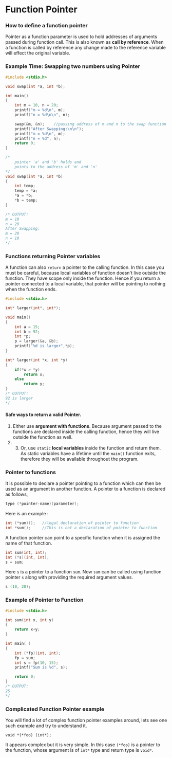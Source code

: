# Function Pointer

### How to define a function pointer

Pointer as a function parameter is used to hold addresses of arguments passed during function call. This is also known as **call by reference**. When a function is called by reference any change made to the reference variable will effect the original variable.

### Example Time: Swapping two numbers using Pointer

```c
#include <stdio.h>

void swap(int *a, int *b);

int main()
{
    int m = 10, n = 20;
    printf("m = %d\n", m);
    printf("n = %d\n\n", n);

    swap(&m, &n);    //passing address of m and n to the swap function
    printf("After Swapping:\n\n");
    printf("m = %d\n", m);
    printf("n = %d", n);
    return 0;
}

/*
    pointer 'a' and 'b' holds and 
    points to the address of 'm' and 'n'
*/
void swap(int *a, int *b) 
{
    int temp;
    temp = *a;
    *a = *b;
    *b = temp;
}

/* OUTPUT:
m = 10
n = 20
After Swapping:
m = 20
n = 10
*/
```

### Functions returning Pointer variables

A function can also `return` a pointer to the calling function. In this case you must be careful, because local variables of function doesn't live outside the function. They have scope only inside the function. Hence if you return a pointer connected to a local variable, that pointer will be pointing to nothing when the function ends.

```c
#include <stdio.h>

int* larger(int*, int*);

void main()
{
    int a = 15;
    int b = 92;
    int *p;
    p = larger(&a, &b);
    printf("%d is larger",*p);
}

int* larger(int *x, int *y)
{
    if(*x > *y)
        return x;
    else
        return y;
}
/* OUTPUT:
92 is larger
*/
```

#### Safe ways to return a valid Pointer.

1. Either use **argument with functions**. Because argument passed to the functions are declared inside the calling function, hence they will live outside the function as well.
2. 3. Or, use `static` **local variables** inside the function and return them. As static variables have a lifetime until the `main()` function exits, therefore they will be available throughout the program.

### Pointer to functions

It is possible to declare a pointer pointing to a function which can then be used as an argument in another function. A pointer to a function is declared as follows,

```c
type (*pointer-name)(parameter);
```

Here is an example :

```c
int (*sum)();   //legal declaration of pointer to function
int *sum();     //This is not a declaration of pointer to function
```

A function pointer can point to a specific function when it is assigned the name of that function.

```c
int sum(int, int);
int (*s)(int, int);
s = sum;
```

Here `s` is a pointer to a function `sum`. Now `sum` can be called using function pointer `s` along with providing the required argument values.

```c
s (10, 20);
```

### Example of Pointer to Function

```c
#include <stdio.h>

int sum(int x, int y)
{
    return x+y;
}

int main( )
{
    int (*fp)(int, int);
    fp = sum;
    int s = fp(10, 15);
    printf("Sum is %d", s);

    return 0;
}
/* OUTPUT:
25
*/

```

 

### Complicated Function Pointer example

You will find a lot of complex function pointer examples around, lets see one such example and try to understand it.

```text
void *(*foo) (int*);
```

It appears complex but it is very simple. In this case `(*foo)` is a pointer to the function, whose argument is of `int*` type and return type is `void*`.  


